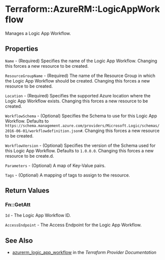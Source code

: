 # Terraform::AzureRM::LogicAppWorkflow

Manages a Logic App Workflow.

## Properties

`Name` - (Required) Specifies the name of the Logic App Workflow. Changing this forces a new resource to be created.

`ResourceGroupName` - (Required) The name of the Resource Group in which the Logic App Workflow should be created. Changing this forces a new resource to be created.

`Location` - (Required) Specifies the supported Azure location where the Logic App Workflow exists. Changing this forces a new resource to be created.

`WorkflowSchema` - (Optional) Specifies the Schema to use for this Logic App Workflow. Defaults to `https://schema.management.azure.com/providers/Microsoft.Logic/schemas/2016-06-01/workflowdefinition.json#`. Changing this forces a new resource to be created.

`WorkflowVersion` - (Optional) Specifies the version of the Schema used for this Logic App Workflow. Defaults to `1.0.0.0`. Changing this forces a new resource to be create.d.

`Parameters` - (Optional) A map of Key-Value pairs.

`Tags` - (Optional) A mapping of tags to assign to the resource.


## Return Values

### Fn::GetAtt

`Id` - The Logic App Workflow ID.

`AccessEndpoint` - The Access Endpoint for the Logic App Workflow.

## See Also

* [azurerm_logic_app_workflow](https://www.terraform.io/docs/providers/azurerm/r/logic_app_workflow.html) in the _Terraform Provider Documentation_